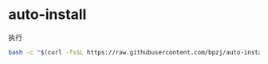 # auto-install

执行
```bash
bash -c "$(curl -fsSL https://raw.githubusercontent.com/bpzj/auto-install/master/auto-install.sh)" 
```
